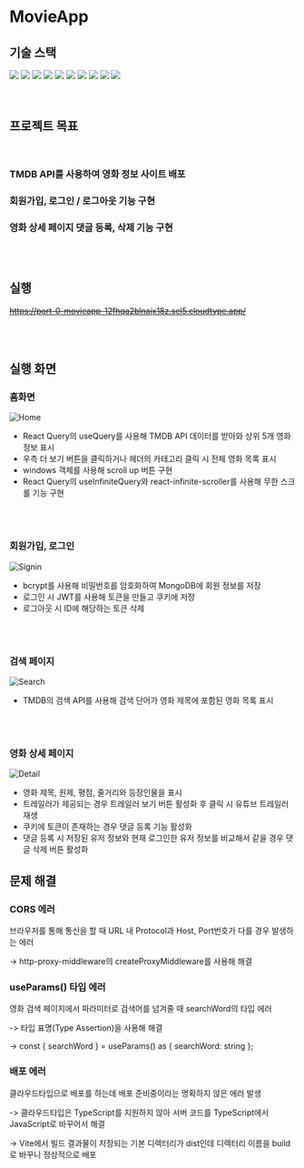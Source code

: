 # MovieApp

## 기술 스택

<div>
  <img src="https://img.shields.io/badge/vite-646CFF?style=for-the-badge&logo=vite&logoColor=white">
  <img src="https://img.shields.io/badge/React-61DAFB?style=for-the-badge&logo=react&logoColor=white">
  <img src="https://img.shields.io/badge/TypeScript-3178C6?style=for-the-badge&logo=typescript&logoColor=white">
  <img src="https://img.shields.io/badge/React Query-FF4154?style=for-the-badge&logo=reactquery&logoColor=white">
  <img src="https://img.shields.io/badge/axios-5A29E4?style=for-the-badge&logo=axios&logoColor=white">
  <img src="https://img.shields.io/badge/JavaScript-F7DF1E?style=for-the-badge&logo=javascript&logoColor=white">
  <img src="https://img.shields.io/badge/MongoDB-47A248?style=for-the-badge&logo=mongodb&logoColor=white">
  <img src="https://img.shields.io/badge/express-000000?style=for-the-badge&logo=express&logoColor=white">
  <img src="https://img.shields.io/badge/node.js-339933?style=for-the-badge&logo=node.js&logoColor=white">
  <img src="https://img.shields.io/badge/styled components-DB7093?style=for-the-badge&logo=styled-components&logoColor=white">

</div>

<br/>
<br/>

## 프로젝트 목표

<br/>

<h3>TMDB API를 사용하여 영화 정보 사이트 배포</h3>
<h3>회원가입, 로그인 / 로그아웃 기능 구현</h3>
<h3>영화 상세 페이지 댓글 등록, 삭제 기능 구현</h3>

<br/>
<br/>

## 실행

~~https://port-0-movieapp-12fhqa2blnajx18z.sel5.cloudtype.app/~~

<br/>
<br/>

## 실행 화면

### 홈화면

![Home](https://github.com/rlawogns123/MovieApp/assets/73879034/8dd73183-478c-41bb-91cc-23e086fcb0b3)

- React Query의 useQuery를 사용해 TMDB API 데이터를 받아와 상위 5개 영화 정보 표시
- 우측 더 보기 버튼을 클릭하거나 헤더의 카테고리 클릭 시 전체 영화 목록 표시
- windows 객체를 사용해 scroll up 버튼 구현
- React Query의 useInfiniteQuery와 react-infinite-scroller를 사용해 무한 스크롤 기능 구현

<br/>
<br/>

### 회원가입, 로그인

![Signin](https://github.com/rlawogns123/MovieApp/assets/73879034/93dba030-c98a-4954-94dc-9b4bdfaebc60)

- bcrypt를 사용해 비밀번호를 암호화하여 MongoDB에 회원 정보를 저장
- 로그인 시 JWT를 사용해 토큰을 만들고 쿠키에 저장
- 로그아웃 시 ID에 해당하는 토큰 삭제

<br/>
<br/>

### 검색 페이지

![Search](https://github.com/rlawogns123/MovieApp/assets/73879034/5d08897d-0ead-4378-a25c-a2ba9c222aaa)

- TMDB의 검색 API를 사용해 검색 단어가 영화 제목에 포함된 영화 목록 표시

<br/>
<br/>

### 영화 상세 페이지

![Detail](https://github.com/rlawogns123/MovieApp/assets/73879034/7faa35e6-47c1-4510-b9b7-855576736d86)

- 영화 제목, 원제, 평점, 줄거리와 등장인물을 표시
- 트레일러가 제공되는 경우 트레일러 보기 버튼 활성화 후 클릭 시 유튜브 트레일러 재생
- 쿠키에 토큰이 존재하는 경우 댓글 등록 기능 활성화
- 댓글 등록 시 저장된 유저 정보와 현재 로그인한 유저 정보를 비교해서 같을 경우 댓글 삭제 버튼 활성화

## 문제 해결

### CORS 에러

브라우저를 통해 통신을 할 때 URL 내 Protocol과 Host, Port번호가 다를 경우 발생하는 에러

-> http-proxy-middleware의 createProxyMiddleware를 사용해 해결

### useParams() 타입 에러

영화 검색 페이지에서 파라미터로 검색어를 넘겨줄 때 searchWord의 타입 에러

-> 타입 표명(Type Assertion)을 사용해 해결

-> const { searchWord } = useParams() as { searchWord: string };

### 배포 에러

클라우드타입으로 배포를 하는데 배포 준비중이라는 명확하지 않은 에러 발생

-> 클라우드타입은 TypeScript를 지원하지 않아 서버 코드를 TypeScript에서 JavaScript로 바꾸어서 해결

-> Vite에서 빌드 결과물이 저장되는 기본 디렉터리가 dist인데 디렉터리 이름을 build로 바꾸니 정상적으로 배포
